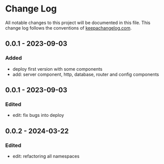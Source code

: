 # Change Log
All notable changes to this project will be documented in this file.
This change log follows the conventions of [keepachangelog.com](http://keepachangelog.com/).


## 0.0.1 - 2023-09-03
### Added
- deploy first version with some components
- add: server component, http, database, router and config components

## 0.0.1 - 2023-09-03
### Edited
- edit: fix bugs into deploy

## 0.0.2 - 2024-03-22
### Edited
- edit: refactoring all namespaces
